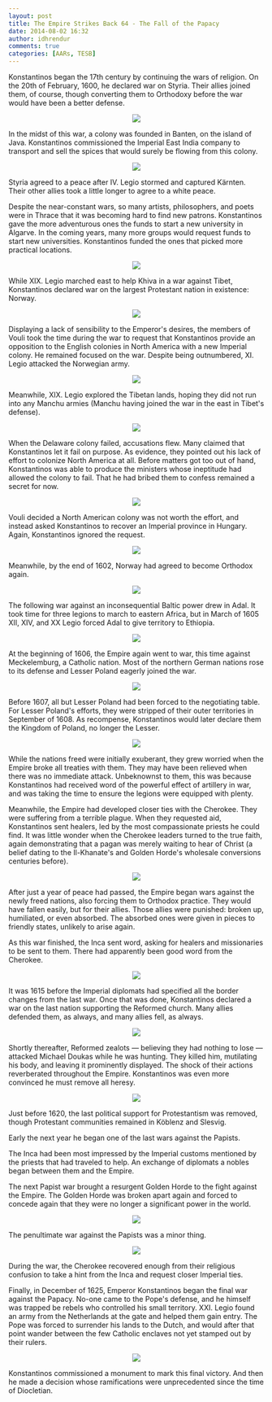 ```yaml
---
layout: post
title: The Empire Strikes Back 64 - The Fall of the Papacy
date: 2014-08-02 16:32
author: idhrendur
comments: true
categories: [AARs, TESB]
---
```

Konstantinos began the 17th century by continuing the wars of religion. On the 20th of February, 1600, he declared war on Styria. Their allies joined them, of course, though converting them to Orthodoxy before the war would have been a better defense.
<p align="center"><img src="/assets/tesb_images/64-1.png"></p>

In the midst of this war, a colony was founded in Banten, on the island of Java. Konstantinos commissioned the Imperial East India company to transport and sell the spices that would surely be flowing from this colony.
<p align="center"><img src="/assets/tesb_images/64-2.png"></p>

Styria agreed to a peace after IV. Legio stormed and captured Kärnten. Their other allies took a little longer to agree to a white peace.

Despite the near-constant wars, so many artists, philosophers, and poets were in Thrace that it was becoming hard to find new patrons. Konstantinos gave the more adventurous ones the funds to start a new university in Algarve. In the coming years, many more groups would request funds to start new universities. Konstantinos funded the ones that picked more practical locations.
<p align="center"><img src="/assets/tesb_images/64-3.png"></p>

While XIX. Legio marched east to help Khiva in a war against Tibet, Konstantinos declared war on the largest Protestant nation in existence: Norway.
<p align="center"><img src="/assets/tesb_images/64-4.png"></p>

Displaying a lack of sensibility to the Emperor's desires, the members of Vouli took the time during the war to request that Konstantinos provide an opposition to the English colonies in North America with a new Imperial colony. He remained focused on the war. Despite being outnumbered, XI. Legio attacked the Norwegian army.
<p align="center"><img src="/assets/tesb_images/64-5.png"></p>

Meanwhile, XIX. Legio explored the Tibetan lands, hoping they did not run into any Manchu armies (Manchu having joined the war in the east in Tibet's defense).
<p align="center"><img src="/assets/tesb_images/64-6.png"></p>

When the Delaware colony failed, accusations flew. Many claimed that Konstantinos let it fail on purpose. As evidence, they pointed out his lack of effort to colonize North America at all. Before matters got too out of hand, Konstantinos was able to produce the ministers whose ineptitude had allowed the colony to fail. That he had bribed them to confess remained a secret for now.
<p align="center"><img src="/assets/tesb_images/64-7.png"></p>

Vouli decided a North American colony was not worth the effort, and instead asked Konstantinos to recover an Imperial province in Hungary. Again, Konstantinos ignored the request.
<p align="center"><img src="/assets/tesb_images/64-8.png"></p>

Meanwhile, by the end of 1602, Norway had agreed to become Orthodox again.
<p align="center"><img src="/assets/tesb_images/64-9.png"></p>

The following war against an inconsequential Baltic power drew in Adal. It took time for three legions to march to eastern Africa, but in March of 1605 XII, XIV, and XX Legio forced Adal to give territory to Ethiopia.
<p align="center"><img src="/assets/tesb_images/64-10.png"></p>

At the beginning of 1606, the Empire again went to war, this time against Meckelemburg, a Catholic nation. Most of the northern German nations rose to its defense and Lesser Poland eagerly joined the war.
<p align="center"><img src="/assets/tesb_images/64-11.png"></p>

Before 1607, all but Lesser Poland had been forced to the negotiating table. For Lesser Poland's efforts, they were stripped of their outer territories in September of 1608. As recompense, Konstantinos would later declare them the Kingdom of Poland, no longer the Lesser.
<p align="center"><img src="/assets/tesb_images/64-12.png"></p>

While the nations freed were initially exuberant, they grew worried when the Empire broke all treaties with them. They may have been relieved when there was no immediate attack. Unbeknownst to them, this was because Konstantinos had received word of the powerful effect of artillery in war, and was taking the time to ensure the legions were equipped with plenty.

Meanwhile, the Empire had developed closer ties with the Cherokee. They were suffering from a terrible plague. When they requested aid, Konstantinos sent healers, led by the most compassionate priests he could find. It was little wonder when the Cherokee leaders turned to the true faith, again demonstrating that a pagan was merely waiting to hear of Christ (a belief dating to the Il-Khanate's and Golden Horde's wholesale conversions centuries before).
<p align="center"><img src="/assets/tesb_images/64-13.png"></p>

After just a year of peace had passed, the Empire began wars against the newly freed nations, also forcing them to Orthodox practice. They would have fallen easily, but for their allies. Those allies were punished: broken up, humiliated, or even absorbed. The absorbed ones were given in pieces to friendly states, unlikely to arise again.

As this war finished, the Inca sent word, asking for healers and missionaries to be sent to them. There had apparently been good word from the Cherokee.
<p align="center"><img src="/assets/tesb_images/64-14.png"></p>

It was 1615 before the Imperial diplomats had specified all the border changes from the last war. Once that was done, Konstantinos declared a war on the last nation supporting the Reformed church. Many allies defended them, as always, and many allies fell, as always.
<p align="center"><img src="/assets/tesb_images/64-15.png"></p>

Shortly thereafter, Reformed zealots — believing they had nothing to lose — attacked Michael Doukas while he was hunting. They killed him, mutilating his body, and leaving it prominently displayed. The shock of their actions reverberated throughout the Empire. Konstantinos was even more convinced he must remove all heresy.
<p align="center"><img src="/assets/tesb_images/64-16.png"></p>

Just before 1620, the last political support for Protestantism was removed, though Protestant communities remained in Köblenz and Slesvig.

Early the next year he began one of the last wars against the Papists.

The Inca had been most impressed by the Imperial customs mentioned by the priests that had traveled to help. An exchange of diplomats a nobles began between them and the Empire.

The next Papist war brought a resurgent Golden Horde to the fight against the Empire. The Golden Horde was broken apart again and forced to concede again that they were no longer a significant power in the world.
<p align="center"><img src="/assets/tesb_images/64-17.png"></p>

The penultimate war against the Papists was a minor thing.
<p align="center"><img src="/assets/tesb_images/64-18.png"></p>

During the war, the Cherokee recovered enough from their religious confusion to take a hint from the Inca and request closer Imperial ties.

Finally, in December of 1625, Emperor Konstantinos began the final war against the Papacy. No-one came to the Pope's defense, and he himself was trapped be rebels who controlled his small territory. XXI. Legio found an army from the Netherlands at the gate and helped them gain entry. The Pope was forced to surrender his lands to the Dutch, and would after that point wander between the few Catholic enclaves not yet stamped out by their rulers.
<p align="center"><img src="/assets/tesb_images/64-19.png"></p>

Konstantinos commissioned a monument to mark this final victory. And then he made a decision whose ramifications were unprecedented since the time of Diocletian.
